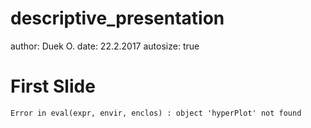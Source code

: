 descriptive_presentation
========================================================
author: Duek O.
date: 22.2.2017
autosize: true

First Slide
========================================================







```
Error in eval(expr, envir, enclos) : object 'hyperPlot' not found
```
